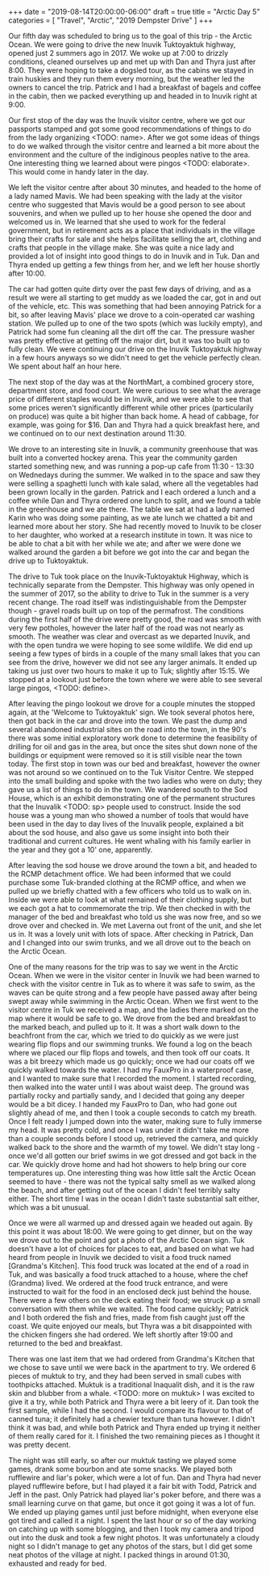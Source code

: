 +++
date = "2019-08-14T20:00:00-06:00"
draft = true
title = "Arctic Day 5"
categories = [ "Travel", "Arctic", "2019 Dempster Drive" ]
+++

Our fifth day was scheduled to bring us to the goal of this trip - the Arctic Ocean. We were going to drive the new Inuvik Tuktoyaktuk highway, opened just 2 summers ago in 2017. We woke up at 7:00 to drizzly conditions, cleaned ourselves up and met up with Dan and Thyra just after 8:00. They were hoping to take a dogsled tour, as the cabins we stayed in train huskies and they run them every morning, but the weather led the owners to cancel the trip. Patrick and I had a breakfast of bagels and coffee in the cabin, then we packed everything up and headed in to Inuvik right at 9:00.

Our first stop of the day was the Inuvik visitor centre, where we got our passports stamped and got some good recommendations of things to do from the lady organizing <TODO: name>. After we got some ideas of things to do we walked through the visitor centre and learned a bit more about the environment and the culture of the indiginous peoples native to the area. One interesting thing we learned about were pingos <TODO: elaborate>. This would come in handy later in the day.

We left the visitor centre after about 30 minutes, and headed to the home of a lady named Mavis. We had been speaking with the lady at the visitor centre who suggested that Mavis would be a good person to see about souvenirs, and when we pulled up to her house she opened the door and welcomed us in. We learned that she used to work for the federal government, but in retirement acts as a place that individuals in the village bring their crafts for sale and she helps facilitate selling the art, clothing and crafts that people in the village make. She was quite a nice lady and provided a lot of insight into good things to do in Inuvik and in Tuk. Dan and Thyra ended up getting a few things from her, and we left her house shortly after 10:00.

The car had gotten quite dirty over the past few days of driving, and as a result we were all starting to get muddy as we loaded the car, got in and out of the vehicle, etc. This was something that had been annoying Patrick for a bit, so after leaving Mavis' place we drove to a coin-operated car washing station. We pulled up to one of the two spots (which was luckily empty), and Patrick had some fun cleaning all the dirt off the car. The pressure washer was pretty effective at getting off the major dirt, but it was too built up to fully clean. We were continuing our drive on the Inuvik Tuktoyaktuk highway in a few hours anyways so we didn't need to get the vehicle perfectly clean. We spent about half an hour here.

The next stop of the day was at the NorthMart, a combined grocery store, department store, and food court. We were curious to see what the average price of different staples would be in Inuvik, and we were able to see that some prices weren't significantly different while other prices (particularily on produce) was quite a bit higher than back home. A head of cabbage, for example, was going for $16. Dan and Thyra had a quick breakfast here, and we continued on to our next destination around 11:30.

We drove to an interesting site in Inuvik, a community greenhouse that was built into a converted hockey arena. This year the community garden started something new, and was running a pop-up cafe from 11:30 - 13:30 on Wednedays during the summer. We walked in to the space and saw they were selling a spaghetti lunch with kale salad, where all the vegetables had been grown locally in the garden. Patrick and I each ordered a lunch and a coffee while Dan and Thyra ordered one lunch to split, and we found a table in the greenhouse and we ate there. The table we sat at had a lady named Karin who was doing some painting, as we ate lunch we chatted a bit and learned more about her story. She had recently moved to Inuvik to be closer to her daughter, who worked at a research institute in town. It was nice to be able to chat a bit with her while we ate; and after we were done we walked around the garden a bit before we got into the car and began the drive up to Tuktoyaktuk.

The drive to Tuk took place on the Inuvik-Tuktoyaktuk Highway, which is technically separate from the Dempster. This highway was only opened in the summer of 2017, so the ability to drive to Tuk in the summer is a very recent change. The road itself was indistinguishable from the Dempster though - gravel roads built up on top of the permafrost. The conditions during the first half of the drive were pretty good, the road was smooth with very few potholes, however the later half of the road was not nearly as smooth. The weather was clear and overcast as we departed Inuvik, and with the open tundra we were hoping to see some wildlife. We did end up seeing a few types of birds in a couple of the many small lakes that you can see from the drive, however we did not see any larger animals. It ended up taking us just over two hours to make it up to Tuk; slightly after 15:15. We stopped at a lookout just before the town where we were able to see several large pingos, <TODO: define>.

After leaving the pingo lookout we drove for a couple minutes the stopped again, at the 'Welcome to Tuktoyaktuk' sign. We took several photos here, then got back in the car and drove into the town. We past the dump and several abandoned industrial sites on the road into the town, in the 90's there was some initial exploratory work done to determine the feasibility of drilling for oil and gas in the area, but once the sites shut down none of the buildings or equipment were removed so it is still visible near the town today. The first stop in town was our bed and breakfast, however the owner was not around so we continued on to the Tuk Visitor Centre. We stepped into the small building and spoke with the two ladies who were on duty; they gave us a list of things to do in the town. We wandered south to the Sod House, which is an exhibit demonstrating one of the permanent structures that the Inuvalik <TODO: sp> people used to construct. Inside the sod house was a young man who showed a number of tools that would have been used in the day to day lives of the Inuvalik people, explained a bit about the sod house, and also gave us some insight into both their traditional and current cultures. He went whaling with his family earlier in the year and they got a 10' one, apparently.

After leaving the sod house we drove around the town a bit, and headed to the RCMP detachment office. We had been informed that we could purchase some Tuk-branded clothing at the RCMP office, and when we pulled up we briefly chatted with a few officers who told us to walk on in. Inside we were able to look at what remained of their clothing supply, but we each got a hat to commemorate the trip. We then checked in with the manager of the bed and breakfast who told us she was now free, and so we drove over and checked in. We met Laverna out front of the unit, and she let us in. It was a lovely unit with lots of space. After checking in Patrick, Dan and I changed into our swim trunks, and we all drove out to the beach on the Arctic Ocean.

One of the many reasons for the trip was to say we went in the Arctic Ocean. When we were in the visitor center in Inuvik we had been warned to check with the visitor centre in Tuk as to where it was safe to swim, as the waves can be quite strong and a few people have passed away after being swept away while swimming in the Arctic Ocean. When we first went to the visitor centre in Tuk we received a map, and the ladies there marked on the map where it would be safe to go. We drove from the bed and breakfast to the marked beach, and pulled up to it. It was a short walk down to the beachfront from the car, which we tried to do quickly as we were just wearing flip flops and our swimming trunks. We found a log on the beach where we placed our flip flops and towels, and then took off our coats. It was a bit breezy which made us go quickly; once we had our coats off we quickly walked towards the water. I had my FauxPro in a waterproof case, and I wanted to make sure that I recorded the moment. I started recording, then walked into the water until I was about waist deep. The ground was partially rocky and partially sandy, and I decided that going any deeper would be a bit dicey. I handed my FauxPro to Dan, who had gone out slightly ahead of me, and then I took a couple seconds to catch my breath. Once I felt ready I jumped down into the water, making sure to fully immerse my head. It was pretty cold, and once I was under it didn't take me more than a couple seconds before I stood up, retrieved the camera, and quickly walked back to the shore and the warmth of my towel. We didn't stay long - once we'd all gotten our brief swims in we got dressed and got back in the car. We quickly drove home and had hot showers to help bring our core temperatures up. One interesting thing was how little salt the Arctic Ocean seemed to have - there was not the typical salty smell as we walked along the beach, and after getting out of the ocean I didn't feel terribly salty either. The short time I was in the ocean I didn't taste substantial salt either, which was a bit unusual.

Once we were all warmed up and dressed again we headed out again. By this point it was about 18:00. We were going to get dinner, but on the way we drove out to the point and got a photo of the Arctic Ocean sign. Tuk doesn't have a lot of choices for places to eat, and based on what we had heard from people in Inuvik we decided to visit a food truck named [Grandma's Kitchen]. This food truck was located at the end of a road in Tuk, and was basically a food truck attached to a house, where the chef (Grandma) lived. We ordered at the food truck entrance, and were instructed to wait for the food in an enclosed deck just behind the house. There were a few others on the deck eating their food; we struck up a small conversation with them while we waited. The food came quickly; Patrick and I both ordered the fish and fries, made from fish caught just off the coast. We quite enjoyed our meals, but Thyra was a bit disappointed with the chicken fingers she had ordered. We left shortly after 19:00 and returned to the bed and breakfast.

There was one last item that we had ordered from Grandma's Kitchen that we chose to save until we were back in the apartment to try. We ordered 6 pieces of muktuk to try, and they had been served in small cubes with toothpicks attached. Muktuk is a traditional Inaqualit dish, and it is the raw skin and blubber from a whale. <TODO: more on muktuk> I was excited to give it a try, while both Patrick and Thyra were a bit leery of it. Dan took the first sample, while I had the second. I would compare its flavour to that of canned tuna; it definitely had a chewier texture than tuna however. I didn't think it was bad, and while both Patrick and Thyra ended up trying it neither of them really cared for it. I finished the two remaining pieces as I thought it was pretty decent.

The night was still early, so after our muktuk tasting we played some games, drank some bourbon and ate some snacks. We played both rufflewire and liar's poker, which were a lot of fun. Dan and Thyra had never played rufflewire before, but I had played it a fair bit with Todd, Patrick and Jeff in the past. Only Patrick had played liar's poker before, and there was a small learning curve on that game, but once it got going it was a lot of fun. We ended up playing games until just before midnight, when everyone else got tired and called it a night. I spent the last hour or so of the day working on catching up with some blogging, and then I took my camera and tripod out into the dusk and took a few night photos. It was unfortunately a cloudy night so I didn't manage to get any photos of the stars, but I did get some neat photos of the village at night. I packed things in around 01:30, exhausted and ready for bed.
